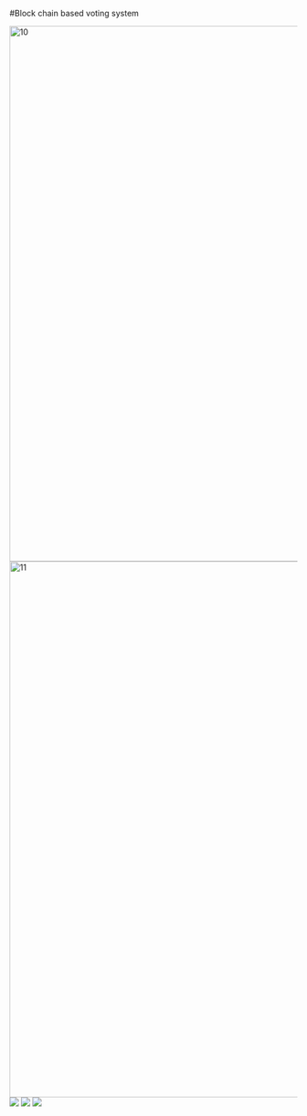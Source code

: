 #Block chain based voting system

<img width="938" alt="10" src="https://user-images.githubusercontent.com/65611955/161438046-93fe6e4d-8a26-4f76-811a-54b4537f81a7.png">
<img width="939" alt="11" src="https://user-images.githubusercontent.com/65611955/161438051-f497d008-7267-46bc-bfba-55371019014c.png">
<img  src="https://user-images.githubusercontent.com/65611955/161437687-c313362f-8e12-4485-843f-10718c5117c7.jpeg"/>
<img src="https://user-images.githubusercontent.com/65611955/161437699-5be02a82-4161-443a-b012-7f80b0cb2fe1.jpeg"/>
<img src="https://user-images.githubusercontent.com/65611955/161437707-04cd44d1-0430-4b4c-adb1-c66aab6a9665.jpeg"/>


